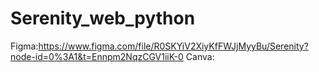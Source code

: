 # Serenity_web_python
Figma:https://www.figma.com/file/R0SKYiV2XiyKfFWJjMyyBu/Serenity?node-id=0%3A1&t=Ennpm2NqzCGV1iiK-0
Canva:
